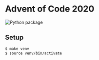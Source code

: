 # Advent of Code 2020

![Python package](https://github.com/rickardenglund/AoC2020/workflows/Python%20package/badge.svg?branch=master)

## Setup
``` bash
$ make venv
$ source venv/bin/activate
```
